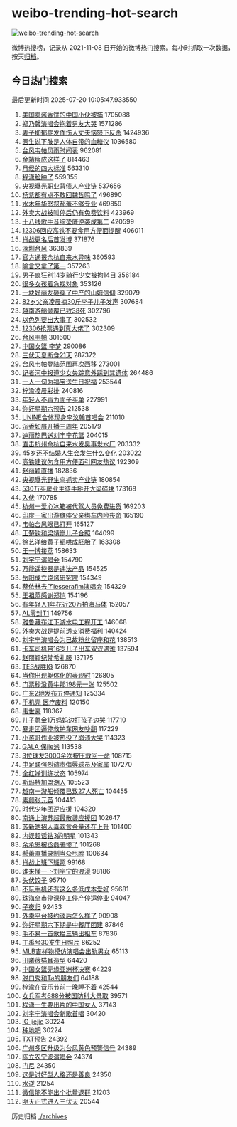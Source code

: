 # weibo-trending-hot-search

[![weibo-trending-hot-search](https://github.com/ameizi/weibo-trending-hot-search/actions/workflows/ci.yml/badge.svg)](https://github.com/ameizi/weibo-trending-hot-search/actions/workflows/ci.yml)

微博热搜榜，记录从 2021-11-08 日开始的微博热门搜索。每小时抓取一次数据，按天[归档](./archives)。

## 今日热门搜索

<!-- BEGIN --> 
最后更新时间 2025-07-20 10:05:47.933550 
1. [美国卖酱香饼的中国小伙被捕](https://s.weibo.com/weibo?q=%E7%BE%8E%E5%9B%BD%E5%8D%96%E9%85%B1%E9%A6%99%E9%A5%BC%E7%9A%84%E4%B8%AD%E5%9B%BD%E5%B0%8F%E4%BC%99%E8%A2%AB%E6%8D%95&t=31&band_rank=1&Refer=top) 1705088
1. [郑乃馨演唱会抱着男友大哭](https://s.weibo.com/weibo?q=%23%E9%83%91%E4%B9%83%E9%A6%A8%E6%BC%94%E5%94%B1%E4%BC%9A%E6%8A%B1%E7%9D%80%E7%94%B7%E5%8F%8B%E5%A4%A7%E5%93%AD%23&t=31&band_rank=2&Refer=top) 1571286
1. [妻子抑郁症发作伤人丈夫恼怒下反杀](https://s.weibo.com/weibo?q=%23%E5%A6%BB%E5%AD%90%E6%8A%91%E9%83%81%E7%97%87%E5%8F%91%E4%BD%9C%E4%BC%A4%E4%BA%BA%E4%B8%88%E5%A4%AB%E6%81%BC%E6%80%92%E4%B8%8B%E5%8F%8D%E6%9D%80%23&t=31&band_rank=1&Refer=top) 1424936
1. [医生说下肢是人体自带的血糖仪](https://s.weibo.com/weibo?q=%23%E5%8C%BB%E7%94%9F%E8%AF%B4%E4%B8%8B%E8%82%A2%E6%98%AF%E4%BA%BA%E4%BD%93%E8%87%AA%E5%B8%A6%E7%9A%84%E8%A1%80%E7%B3%96%E4%BB%AA%23&t=31&band_rank=2&Refer=top) 1036580
1. [台风韦帕风雨时间表](https://s.weibo.com/weibo?q=%23%E5%8F%B0%E9%A3%8E%E9%9F%A6%E5%B8%95%E9%A3%8E%E9%9B%A8%E6%97%B6%E9%97%B4%E8%A1%A8%23&t=31&band_rank=3&Refer=top) 962081
1. [金靖瘦成这样了](https://s.weibo.com/weibo?q=%23%E9%87%91%E9%9D%96%E7%98%A6%E6%88%90%E8%BF%99%E6%A0%B7%E4%BA%86%23&t=31&band_rank=4&Refer=top) 814463
1. [月经的四大标准](https://s.weibo.com/weibo?q=%23%E6%9C%88%E7%BB%8F%E7%9A%84%E5%9B%9B%E5%A4%A7%E6%A0%87%E5%87%86%23&t=31&band_rank=5&Refer=top) 563310
1. [程潇脸肿了](https://s.weibo.com/weibo?q=%23%E7%A8%8B%E6%BD%87%E8%84%B8%E8%82%BF%E4%BA%86%23&t=31&band_rank=4&Refer=top) 559355
1. [央视曝光职业背债人产业链](https://s.weibo.com/weibo?q=%23%E5%A4%AE%E8%A7%86%E6%9B%9D%E5%85%89%E8%81%8C%E4%B8%9A%E8%83%8C%E5%80%BA%E4%BA%BA%E4%BA%A7%E4%B8%9A%E9%93%BE%23&t=31&band_rank=4&Refer=top) 537656
1. [杨紫都有点不敢回魏哲鸣了](https://s.weibo.com/weibo?q=%23%E6%9D%A8%E7%B4%AB%E9%83%BD%E6%9C%89%E7%82%B9%E4%B8%8D%E6%95%A2%E5%9B%9E%E9%AD%8F%E5%93%B2%E9%B8%A3%E4%BA%86%23&t=31&band_rank=6&Refer=top) 496890
1. [水木年华怒怼郝蕾不够专业](https://s.weibo.com/weibo?q=%E6%B0%B4%E6%9C%A8%E5%B9%B4%E5%8D%8E%E6%80%92%E6%80%BC%E9%83%9D%E8%95%BE%E4%B8%8D%E5%A4%9F%E4%B8%93%E4%B8%9A&t=31&band_rank=7&Refer=top) 469859
1. [外卖大战被叫停后仍有免费饮料](https://s.weibo.com/weibo?q=%23%E5%A4%96%E5%8D%96%E5%A4%A7%E6%88%98%E8%A2%AB%E5%8F%AB%E5%81%9C%E5%90%8E%E4%BB%8D%E6%9C%89%E5%85%8D%E8%B4%B9%E9%A5%AE%E6%96%99%23&t=31&band_rank=17&Refer=top) 423969
1. [十八线歌手音综垫底逆袭成第二](https://s.weibo.com/weibo?q=%E5%8D%81%E5%85%AB%E7%BA%BF%E6%AD%8C%E6%89%8B%E9%9F%B3%E7%BB%BC%E5%9E%AB%E5%BA%95%E9%80%86%E8%A2%AD%E6%88%90%E7%AC%AC%E4%BA%8C&t=31&band_rank=8&Refer=top) 420599
1. [12306回应高铁不要食用方便面提醒](https://s.weibo.com/weibo?q=%2312306%E5%9B%9E%E5%BA%94%E9%AB%98%E9%93%81%E4%B8%8D%E8%A6%81%E9%A3%9F%E7%94%A8%E6%96%B9%E4%BE%BF%E9%9D%A2%E6%8F%90%E9%86%92%23&t=31&band_rank=9&Refer=top) 406011
1. [肖战更名后首发博](https://s.weibo.com/weibo?q=%23%E8%82%96%E6%88%98%E6%9B%B4%E5%90%8D%E5%90%8E%E9%A6%96%E5%8F%91%E5%8D%9A%23&t=31&band_rank=7&Refer=top) 371876
1. [深圳台风](https://s.weibo.com/weibo?q=%E6%B7%B1%E5%9C%B3%E5%8F%B0%E9%A3%8E&t=31&band_rank=8&Refer=top) 363839
1. [官方通报余杭自来水异味](https://s.weibo.com/weibo?q=%23%E5%AE%98%E6%96%B9%E9%80%9A%E6%8A%A5%E4%BD%99%E6%9D%AD%E8%87%AA%E6%9D%A5%E6%B0%B4%E5%BC%82%E5%91%B3%23&t=31&band_rank=10&Refer=top) 360593
1. [喻言又拿了第一](https://s.weibo.com/weibo?q=%E5%96%BB%E8%A8%80%E5%8F%88%E6%8B%BF%E4%BA%86%E7%AC%AC%E4%B8%80&t=31&band_rank=11&Refer=top) 357263
1. [男子疯狂别14岁骑行少女被拘14日](https://s.weibo.com/weibo?q=%23%E7%94%B7%E5%AD%90%E7%96%AF%E7%8B%82%E5%88%AB14%E5%B2%81%E9%AA%91%E8%A1%8C%E5%B0%91%E5%A5%B3%E8%A2%AB%E6%8B%9814%E6%97%A5%23&t=31&band_rank=12&Refer=top) 356184
1. [很多女孩着急找对象](https://s.weibo.com/weibo?q=%23%E5%BE%88%E5%A4%9A%E5%A5%B3%E5%AD%A9%E7%9D%80%E6%80%A5%E6%89%BE%E5%AF%B9%E8%B1%A1%23&t=31&band_rank=13&Refer=top) 353126
1. [一块好丽友砸穿了中产的山姆信仰](https://s.weibo.com/weibo?q=%23%E4%B8%80%E5%9D%97%E5%A5%BD%E4%B8%BD%E5%8F%8B%E7%A0%B8%E7%A9%BF%E4%BA%86%E4%B8%AD%E4%BA%A7%E7%9A%84%E5%B1%B1%E5%A7%86%E4%BF%A1%E4%BB%B0%23&t=31&band_rank=29&Refer=top) 329079
1. [82岁父亲凌晨摘30斤李子儿子发声](https://s.weibo.com/weibo?q=%2382%E5%B2%81%E7%88%B6%E4%BA%B2%E5%87%8C%E6%99%A8%E6%91%9830%E6%96%A4%E6%9D%8E%E5%AD%90%E5%84%BF%E5%AD%90%E5%8F%91%E5%A3%B0%23&t=31&band_rank=11&Refer=top) 307684
1. [越南游船倾覆已致38死](https://s.weibo.com/weibo?q=%23%E8%B6%8A%E5%8D%97%E6%B8%B8%E8%88%B9%E5%80%BE%E8%A6%86%E5%B7%B2%E8%87%B438%E6%AD%BB%23&t=31&band_rank=10&Refer=top) 302796
1. [以色列要出大事了](https://s.weibo.com/weibo?q=%E4%BB%A5%E8%89%B2%E5%88%97%E8%A6%81%E5%87%BA%E5%A4%A7%E4%BA%8B%E4%BA%86&t=31&band_rank=11&Refer=top) 302532
1. [12306抢票遇到真大佬了](https://s.weibo.com/weibo?q=%2312306%E6%8A%A2%E7%A5%A8%E9%81%87%E5%88%B0%E7%9C%9F%E5%A4%A7%E4%BD%AC%E4%BA%86%23&t=31&band_rank=31&Refer=top) 302309
1. [台风韦帕](https://s.weibo.com/weibo?q=%23%E5%8F%B0%E9%A3%8E%E9%9F%A6%E5%B8%95%23&t=31&band_rank=13&Refer=top) 301600
1. [中国女篮 李梦](https://s.weibo.com/weibo?q=%E4%B8%AD%E5%9B%BD%E5%A5%B3%E7%AF%AE%20%E6%9D%8E%E6%A2%A6&t=31&band_rank=14&Refer=top) 290086
1. [三伏天夏断食21天](https://s.weibo.com/weibo?q=%E4%B8%89%E4%BC%8F%E5%A4%A9%E5%A4%8F%E6%96%AD%E9%A3%9F21%E5%A4%A9&t=31&band_rank=16&Refer=top) 287372
1. [台风韦帕登陆范围再次西移](https://s.weibo.com/weibo?q=%23%E5%8F%B0%E9%A3%8E%E9%9F%A6%E5%B8%95%E7%99%BB%E9%99%86%E8%8C%83%E5%9B%B4%E5%86%8D%E6%AC%A1%E8%A5%BF%E7%A7%BB%23&t=31&band_rank=15&Refer=top) 273001
1. [记者河中报道少女失踪意外踩到其遗体](https://s.weibo.com/weibo?q=%23%E8%AE%B0%E8%80%85%E6%B2%B3%E4%B8%AD%E6%8A%A5%E9%81%93%E5%B0%91%E5%A5%B3%E5%A4%B1%E8%B8%AA%E6%84%8F%E5%A4%96%E8%B8%A9%E5%88%B0%E5%85%B6%E9%81%97%E4%BD%93%23&t=31&band_rank=16&Refer=top) 264486
1. [一人一句为福宝送生日祝福](https://s.weibo.com/weibo?q=%23%E4%B8%80%E4%BA%BA%E4%B8%80%E5%8F%A5%E4%B8%BA%E7%A6%8F%E5%AE%9D%E9%80%81%E7%94%9F%E6%97%A5%E7%A5%9D%E7%A6%8F%23&t=31&band_rank=16&Refer=top) 253544
1. [梓渝凌晨彩排](https://s.weibo.com/weibo?q=%23%E6%A2%93%E6%B8%9D%E5%87%8C%E6%99%A8%E5%BD%A9%E6%8E%92%23&t=31&band_rank=17&Refer=top) 240816
1. [年轻人不再为面子买单](https://s.weibo.com/weibo?q=%23%E5%B9%B4%E8%BD%BB%E4%BA%BA%E4%B8%8D%E5%86%8D%E4%B8%BA%E9%9D%A2%E5%AD%90%E4%B9%B0%E5%8D%95%23&t=31&band_rank=17&Refer=top) 227991
1. [你好星期六预告](https://s.weibo.com/weibo?q=%23%E4%BD%A0%E5%A5%BD%E6%98%9F%E6%9C%9F%E5%85%AD%E9%A2%84%E5%91%8A%23&t=31&band_rank=18&Refer=top) 212538
1. [UNINE合体现身李汶翰首唱会](https://s.weibo.com/weibo?q=%23UNINE%E5%90%88%E4%BD%93%E7%8E%B0%E8%BA%AB%E6%9D%8E%E6%B1%B6%E7%BF%B0%E9%A6%96%E5%94%B1%E4%BC%9A%23&t=31&band_rank=19&Refer=top) 211010
1. [沉香如屑开播三周年](https://s.weibo.com/weibo?q=%E6%B2%89%E9%A6%99%E5%A6%82%E5%B1%91%E5%BC%80%E6%92%AD%E4%B8%89%E5%91%A8%E5%B9%B4&t=31&band_rank=18&Refer=top) 205179
1. [迪丽热巴送刘宇宁花篮](https://s.weibo.com/weibo?q=%23%E8%BF%AA%E4%B8%BD%E7%83%AD%E5%B7%B4%E9%80%81%E5%88%98%E5%AE%87%E5%AE%81%E8%8A%B1%E7%AF%AE%23&t=31&band_rank=19&Refer=top) 204015
1. [直击杭州余杭自来水发臭事发水厂](https://s.weibo.com/weibo?q=%23%E7%9B%B4%E5%87%BB%E6%9D%AD%E5%B7%9E%E4%BD%99%E6%9D%AD%E8%87%AA%E6%9D%A5%E6%B0%B4%E5%8F%91%E8%87%AD%E4%BA%8B%E5%8F%91%E6%B0%B4%E5%8E%82%23&t=31&band_rank=20&Refer=top) 203332
1. [45岁还不结婚人生会发生什么变化](https://s.weibo.com/weibo?q=%2345%E5%B2%81%E8%BF%98%E4%B8%8D%E7%BB%93%E5%A9%9A%E4%BA%BA%E7%94%9F%E4%BC%9A%E5%8F%91%E7%94%9F%E4%BB%80%E4%B9%88%E5%8F%98%E5%8C%96%23&t=31&band_rank=21&Refer=top) 203022
1. [高铁建议勿食用方便面引网友热议](https://s.weibo.com/weibo?q=%23%E9%AB%98%E9%93%81%E5%BB%BA%E8%AE%AE%E5%8B%BF%E9%A3%9F%E7%94%A8%E6%96%B9%E4%BE%BF%E9%9D%A2%E5%BC%95%E7%BD%91%E5%8F%8B%E7%83%AD%E8%AE%AE%23&t=31&band_rank=20&Refer=top) 192309
1. [赵丽颖直播](https://s.weibo.com/weibo?q=%E8%B5%B5%E4%B8%BD%E9%A2%96%E7%9B%B4%E6%92%AD&t=31&band_rank=21&Refer=top) 182836
1. [央视曝光野生鸟抓卖产业链](https://s.weibo.com/weibo?q=%23%E5%A4%AE%E8%A7%86%E6%9B%9D%E5%85%89%E9%87%8E%E7%94%9F%E9%B8%9F%E6%8A%93%E5%8D%96%E4%BA%A7%E4%B8%9A%E9%93%BE%23&t=31&band_rank=22&Refer=top) 180854
1. [530万买房业主徒手掰开大梁碎块](https://s.weibo.com/weibo?q=%23530%E4%B8%87%E4%B9%B0%E6%88%BF%E4%B8%9A%E4%B8%BB%E5%BE%92%E6%89%8B%E6%8E%B0%E5%BC%80%E5%A4%A7%E6%A2%81%E7%A2%8E%E5%9D%97%23&t=31&band_rank=43&Refer=top) 173168
1. [入伏](https://s.weibo.com/weibo?q=%E5%85%A5%E4%BC%8F&t=31&band_rank=23&Refer=top) 170785
1. [杭州一爱心冰箱被代驾人员免费进货](https://s.weibo.com/weibo?q=%23%E6%9D%AD%E5%B7%9E%E4%B8%80%E7%88%B1%E5%BF%83%E5%86%B0%E7%AE%B1%E8%A2%AB%E4%BB%A3%E9%A9%BE%E4%BA%BA%E5%91%98%E5%85%8D%E8%B4%B9%E8%BF%9B%E8%B4%A7%23&t=31&band_rank=24&Refer=top) 169203
1. [印度一家出游瘫痪父亲绑车内险丧命](https://s.weibo.com/weibo?q=%23%E5%8D%B0%E5%BA%A6%E4%B8%80%E5%AE%B6%E5%87%BA%E6%B8%B8%E7%98%AB%E7%97%AA%E7%88%B6%E4%BA%B2%E7%BB%91%E8%BD%A6%E5%86%85%E9%99%A9%E4%B8%A7%E5%91%BD%23&t=31&band_rank=21&Refer=top) 165190
1. [韦帕台风眼已打开](https://s.weibo.com/weibo?q=%23%E9%9F%A6%E5%B8%95%E5%8F%B0%E9%A3%8E%E7%9C%BC%E5%B7%B2%E6%89%93%E5%BC%80%23&t=31&band_rank=25&Refer=top) 165127
1. [王楚钦和梁靖崑儿子合照](https://s.weibo.com/weibo?q=%23%E7%8E%8B%E6%A5%9A%E9%92%A6%E5%92%8C%E6%A2%81%E9%9D%96%E5%B4%91%E5%84%BF%E5%AD%90%E5%90%88%E7%85%A7%23&t=31&band_rank=14&Refer=top) 164099
1. [徐艺洋给黄子韬哄成胚胎了](https://s.weibo.com/weibo?q=%E5%BE%90%E8%89%BA%E6%B4%8B%E7%BB%99%E9%BB%84%E5%AD%90%E9%9F%AC%E5%93%84%E6%88%90%E8%83%9A%E8%83%8E%E4%BA%86&t=31&band_rank=46&Refer=top) 163308
1. [王一博接荔](https://s.weibo.com/weibo?q=%E7%8E%8B%E4%B8%80%E5%8D%9A%E6%8E%A5%E8%8D%94&t=31&band_rank=27&Refer=top) 158633
1. [刘宇宁演唱会](https://s.weibo.com/weibo?q=%23%E5%88%98%E5%AE%87%E5%AE%81%E6%BC%94%E5%94%B1%E4%BC%9A%23&t=31&band_rank=22&Refer=top) 154790
1. [万能遥控器是违法产品](https://s.weibo.com/weibo?q=%23%E4%B8%87%E8%83%BD%E9%81%A5%E6%8E%A7%E5%99%A8%E6%98%AF%E8%BF%9D%E6%B3%95%E4%BA%A7%E5%93%81%23&t=31&band_rank=23&Refer=top) 154525
1. [岳阳成立烧烤研究院](https://s.weibo.com/weibo?q=%23%E5%B2%B3%E9%98%B3%E6%88%90%E7%AB%8B%E7%83%A7%E7%83%A4%E7%A0%94%E7%A9%B6%E9%99%A2%23&t=31&band_rank=24&Refer=top) 154349
1. [蔡依林去了lesserafim演唱会](https://s.weibo.com/weibo?q=%23%E8%94%A1%E4%BE%9D%E6%9E%97%E5%8E%BB%E4%BA%86lesserafim%E6%BC%94%E5%94%B1%E4%BC%9A%23&t=31&band_rank=25&Refer=top) 154329
1. [王祖蓝感谢郑恺](https://s.weibo.com/weibo?q=%23%E7%8E%8B%E7%A5%96%E8%93%9D%E6%84%9F%E8%B0%A2%E9%83%91%E6%81%BA%23&t=31&band_rank=28&Refer=top) 154196
1. [有年轻人1年花近20万拍海马体](https://s.weibo.com/weibo?q=%23%E6%9C%89%E5%B9%B4%E8%BD%BB%E4%BA%BA1%E5%B9%B4%E8%8A%B1%E8%BF%9120%E4%B8%87%E6%8B%8D%E6%B5%B7%E9%A9%AC%E4%BD%93%23&t=31&band_rank=26&Refer=top) 152057
1. [AL零封T1](https://s.weibo.com/weibo?q=%23AL%E9%9B%B6%E5%B0%81T1%23&t=31&band_rank=27&Refer=top) 149756
1. [雅鲁藏布江下游水电工程开工](https://s.weibo.com/weibo?q=%23%E9%9B%85%E9%B2%81%E8%97%8F%E5%B8%83%E6%B1%9F%E4%B8%8B%E6%B8%B8%E6%B0%B4%E7%94%B5%E5%B7%A5%E7%A8%8B%E5%BC%80%E5%B7%A5%23&t=31&band_rank=28&Refer=top) 146068
1. [外卖大战是提前透支消费福利](https://s.weibo.com/weibo?q=%23%E5%A4%96%E5%8D%96%E5%A4%A7%E6%88%98%E6%98%AF%E6%8F%90%E5%89%8D%E9%80%8F%E6%94%AF%E6%B6%88%E8%B4%B9%E7%A6%8F%E5%88%A9%23&t=31&band_rank=32&Refer=top) 140424
1. [刘宇宁演唱会为已故粉丝留座和花](https://s.weibo.com/weibo?q=%23%E5%88%98%E5%AE%87%E5%AE%81%E6%BC%94%E5%94%B1%E4%BC%9A%E4%B8%BA%E5%B7%B2%E6%95%85%E7%B2%89%E4%B8%9D%E7%95%99%E5%BA%A7%E5%92%8C%E8%8A%B1%23&t=31&band_rank=15&Refer=top) 138513
1. [卡车司机带16岁儿子出车双双遇难](https://s.weibo.com/weibo?q=%23%E5%8D%A1%E8%BD%A6%E5%8F%B8%E6%9C%BA%E5%B8%A616%E5%B2%81%E5%84%BF%E5%AD%90%E5%87%BA%E8%BD%A6%E5%8F%8C%E5%8F%8C%E9%81%87%E9%9A%BE%23&t=31&band_rank=30&Refer=top) 137594
1. [赵丽颖纪梵希礼服](https://s.weibo.com/weibo?q=%23%E8%B5%B5%E4%B8%BD%E9%A2%96%E7%BA%AA%E6%A2%B5%E5%B8%8C%E7%A4%BC%E6%9C%8D%23&t=31&band_rank=31&Refer=top) 137175
1. [TES战胜IG](https://s.weibo.com/weibo?q=TES%E6%88%98%E8%83%9CIG&t=31&band_rank=32&Refer=top) 126870
1. [当你出现躯体化的表现时](https://s.weibo.com/weibo?q=%E5%BD%93%E4%BD%A0%E5%87%BA%E7%8E%B0%E8%BA%AF%E4%BD%93%E5%8C%96%E7%9A%84%E8%A1%A8%E7%8E%B0%E6%97%B6&t=31&band_rank=34&Refer=top) 126805
1. [门票秒没黄牛那198元一张](https://s.weibo.com/weibo?q=%23%E9%97%A8%E7%A5%A8%E7%A7%92%E6%B2%A1%E9%BB%84%E7%89%9B%E9%82%A3198%E5%85%83%E4%B8%80%E5%BC%A0%23&t=31&band_rank=33&Refer=top) 125502
1. [广东2地发布五停通知](https://s.weibo.com/weibo?q=%23%E5%B9%BF%E4%B8%9C2%E5%9C%B0%E5%8F%91%E5%B8%83%E4%BA%94%E5%81%9C%E9%80%9A%E7%9F%A5%23&t=31&band_rank=34&Refer=top) 125334
1. [手机壳 医疗废料](https://s.weibo.com/weibo?q=%E6%89%8B%E6%9C%BA%E5%A3%B3%20%E5%8C%BB%E7%96%97%E5%BA%9F%E6%96%99&t=31&band_rank=35&Refer=top) 120150
1. [韦世豪](https://s.weibo.com/weibo?q=%E9%9F%A6%E4%B8%96%E8%B1%AA&t=31&band_rank=36&Refer=top) 118367
1. [儿子氪金1万妈妈边打孩子边哭](https://s.weibo.com/weibo?q=%23%E5%84%BF%E5%AD%90%E6%B0%AA%E9%87%911%E4%B8%87%E5%A6%88%E5%A6%88%E8%BE%B9%E6%89%93%E5%AD%A9%E5%AD%90%E8%BE%B9%E5%93%AD%23&t=31&band_rank=35&Refer=top) 117710
1. [暴走团逼停救护车网友吵翻](https://s.weibo.com/weibo?q=%23%E6%9A%B4%E8%B5%B0%E5%9B%A2%E9%80%BC%E5%81%9C%E6%95%91%E6%8A%A4%E8%BD%A6%E7%BD%91%E5%8F%8B%E5%90%B5%E7%BF%BB%23&t=31&band_rank=37&Refer=top) 117229
1. [小孩哥作业被热没了崩溃大哭](https://s.weibo.com/weibo?q=%23%E5%B0%8F%E5%AD%A9%E5%93%A5%E4%BD%9C%E4%B8%9A%E8%A2%AB%E7%83%AD%E6%B2%A1%E4%BA%86%E5%B4%A9%E6%BA%83%E5%A4%A7%E5%93%AD%23&t=31&band_rank=39&Refer=top) 114323
1. [GALA 保jie派](https://s.weibo.com/weibo?q=GALA%20%E4%BF%9Djie%E6%B4%BE&t=31&band_rank=36&Refer=top) 113538
1. [3位球友3000余次按压救回一命](https://s.weibo.com/weibo?q=%233%E4%BD%8D%E7%90%83%E5%8F%8B3000%E4%BD%99%E6%AC%A1%E6%8C%89%E5%8E%8B%E6%95%91%E5%9B%9E%E4%B8%80%E5%91%BD%23&t=31&band_rank=42&Refer=top) 108715
1. [中足联强烈谴责侮辱球员及家属](https://s.weibo.com/weibo?q=%23%E4%B8%AD%E8%B6%B3%E8%81%94%E5%BC%BA%E7%83%88%E8%B0%B4%E8%B4%A3%E4%BE%AE%E8%BE%B1%E7%90%83%E5%91%98%E5%8F%8A%E5%AE%B6%E5%B1%9E%23&t=31&band_rank=43&Refer=top) 107270
1. [全红婵训练状态](https://s.weibo.com/weibo?q=%23%E5%85%A8%E7%BA%A2%E5%A9%B5%E8%AE%AD%E7%BB%83%E7%8A%B6%E6%80%81%23&t=31&band_rank=45&Refer=top) 105974
1. [斯玛特加盟湖人](https://s.weibo.com/weibo?q=%23%E6%96%AF%E7%8E%9B%E7%89%B9%E5%8A%A0%E7%9B%9F%E6%B9%96%E4%BA%BA%23&t=31&band_rank=24&Refer=top) 105523
1. [越南一游船倾覆已致27人死亡](https://s.weibo.com/weibo?q=%23%E8%B6%8A%E5%8D%97%E4%B8%80%E6%B8%B8%E8%88%B9%E5%80%BE%E8%A6%86%E5%B7%B2%E8%87%B427%E4%BA%BA%E6%AD%BB%E4%BA%A1%23&t=31&band_rank=37&Refer=top) 104455
1. [素颜张元英](https://s.weibo.com/weibo?q=%23%E7%B4%A0%E9%A2%9C%E5%BC%A0%E5%85%83%E8%8B%B1%23&t=31&band_rank=38&Refer=top) 104413
1. [时代少年团逆应援](https://s.weibo.com/weibo?q=%23%E6%97%B6%E4%BB%A3%E5%B0%91%E5%B9%B4%E5%9B%A2%E9%80%86%E5%BA%94%E6%8F%B4%23&t=31&band_rank=39&Refer=top) 104320
1. [南通上演苏超最散装应援团](https://s.weibo.com/weibo?q=%23%E5%8D%97%E9%80%9A%E4%B8%8A%E6%BC%94%E8%8B%8F%E8%B6%85%E6%9C%80%E6%95%A3%E8%A3%85%E5%BA%94%E6%8F%B4%E5%9B%A2%23&t=31&band_rank=40&Refer=top) 102647
1. [苏新皓招人喜欢含金量还在上升](https://s.weibo.com/weibo?q=%E8%8B%8F%E6%96%B0%E7%9A%93%E6%8B%9B%E4%BA%BA%E5%96%9C%E6%AC%A2%E5%90%AB%E9%87%91%E9%87%8F%E8%BF%98%E5%9C%A8%E4%B8%8A%E5%8D%87&t=31&band_rank=41&Refer=top) 101400
1. [内娱超话钻3的明星](https://s.weibo.com/weibo?q=%23%E5%86%85%E5%A8%B1%E8%B6%85%E8%AF%9D%E9%92%BB3%E7%9A%84%E6%98%8E%E6%98%9F%23&t=31&band_rank=42&Refer=top) 101343
1. [余承恩被丞磊骗惨了](https://s.weibo.com/weibo?q=%E4%BD%99%E6%89%BF%E6%81%A9%E8%A2%AB%E4%B8%9E%E7%A3%8A%E9%AA%97%E6%83%A8%E4%BA%86&t=31&band_rank=43&Refer=top) 101268
1. [郝蕾直播录制当众甩脸](https://s.weibo.com/weibo?q=%E9%83%9D%E8%95%BE%E7%9B%B4%E6%92%AD%E5%BD%95%E5%88%B6%E5%BD%93%E4%BC%97%E7%94%A9%E8%84%B8&t=31&band_rank=46&Refer=top) 100634
1. [肖战上班下班照](https://s.weibo.com/weibo?q=%23%E8%82%96%E6%88%98%E4%B8%8A%E7%8F%AD%E4%B8%8B%E7%8F%AD%E7%85%A7%23&t=31&band_rank=44&Refer=top) 99168
1. [谁来懂一下刘宇宁的浪漫](https://s.weibo.com/weibo?q=%E8%B0%81%E6%9D%A5%E6%87%82%E4%B8%80%E4%B8%8B%E5%88%98%E5%AE%87%E5%AE%81%E7%9A%84%E6%B5%AA%E6%BC%AB&t=31&band_rank=45&Refer=top) 98186
1. [头伏饺子](https://s.weibo.com/weibo?q=%23%E5%A4%B4%E4%BC%8F%E9%A5%BA%E5%AD%90%23&t=31&band_rank=47&Refer=top) 95710
1. [不玩手机还有这么多低成本爱好](https://s.weibo.com/weibo?q=%23%E4%B8%8D%E7%8E%A9%E6%89%8B%E6%9C%BA%E8%BF%98%E6%9C%89%E8%BF%99%E4%B9%88%E5%A4%9A%E4%BD%8E%E6%88%90%E6%9C%AC%E7%88%B1%E5%A5%BD%23&t=31&band_rank=48&Refer=top) 95681
1. [珠海全市停课停工停产停运停业](https://s.weibo.com/weibo?q=%23%E7%8F%A0%E6%B5%B7%E5%85%A8%E5%B8%82%E5%81%9C%E8%AF%BE%E5%81%9C%E5%B7%A5%E5%81%9C%E4%BA%A7%E5%81%9C%E8%BF%90%E5%81%9C%E4%B8%9A%23&t=31&band_rank=25&Refer=top) 94047
1. [子夜归](https://s.weibo.com/weibo?q=%E5%AD%90%E5%A4%9C%E5%BD%92&t=31&band_rank=47&Refer=top) 92433
1. [外卖平台被约谈后怎么样了](https://s.weibo.com/weibo?q=%23%E5%A4%96%E5%8D%96%E5%B9%B3%E5%8F%B0%E8%A2%AB%E7%BA%A6%E8%B0%88%E5%90%8E%E6%80%8E%E4%B9%88%E6%A0%B7%E4%BA%86%23&t=31&band_rank=48&Refer=top) 90908
1. [你好星期六下期是中餐厅团建](https://s.weibo.com/weibo?q=%E4%BD%A0%E5%A5%BD%E6%98%9F%E6%9C%9F%E5%85%AD%E4%B8%8B%E6%9C%9F%E6%98%AF%E4%B8%AD%E9%A4%90%E5%8E%85%E5%9B%A2%E5%BB%BA&t=31&band_rank=49&Refer=top) 87846
1. [毛不易一首歌拦三辆出租车](https://s.weibo.com/weibo?q=%E6%AF%9B%E4%B8%8D%E6%98%93%E4%B8%80%E9%A6%96%E6%AD%8C%E6%8B%A6%E4%B8%89%E8%BE%86%E5%87%BA%E7%A7%9F%E8%BD%A6&t=31&band_rank=50&Refer=top) 87836
1. [丁禹兮30岁生日照片](https://s.weibo.com/weibo?q=%23%E4%B8%81%E7%A6%B9%E5%85%AE30%E5%B2%81%E7%94%9F%E6%97%A5%E7%85%A7%E7%89%87%23&t=31&band_rank=27&Refer=top) 86252
1. [MLB吉祥物模仿演唱会出轨男女](https://s.weibo.com/weibo?q=%23MLB%E5%90%89%E7%A5%A5%E7%89%A9%E6%A8%A1%E4%BB%BF%E6%BC%94%E5%94%B1%E4%BC%9A%E5%87%BA%E8%BD%A8%E7%94%B7%E5%A5%B3%23&t=31&band_rank=38&Refer=top) 65113
1. [田曦薇猫耳造型](https://s.weibo.com/weibo?q=%E7%94%B0%E6%9B%A6%E8%96%87%E7%8C%AB%E8%80%B3%E9%80%A0%E5%9E%8B&t=31&band_rank=42&Refer=top) 64420
1. [中国女篮无缘亚洲杯决赛](https://s.weibo.com/weibo?q=%23%E4%B8%AD%E5%9B%BD%E5%A5%B3%E7%AF%AE%E6%97%A0%E7%BC%98%E4%BA%9A%E6%B4%B2%E6%9D%AF%E5%86%B3%E8%B5%9B%23&t=31&band_rank=48&Refer=top) 64229
1. [脱口秀和Ta的朋友们](https://s.weibo.com/weibo?q=%E8%84%B1%E5%8F%A3%E7%A7%80%E5%92%8CTa%E7%9A%84%E6%9C%8B%E5%8F%8B%E4%BB%AC&t=31&band_rank=49&Refer=top) 64188
1. [梓渝在音乐节前一晚睡不着](https://s.weibo.com/weibo?q=%23%E6%A2%93%E6%B8%9D%E5%9C%A8%E9%9F%B3%E4%B9%90%E8%8A%82%E5%89%8D%E4%B8%80%E6%99%9A%E7%9D%A1%E4%B8%8D%E7%9D%80%23&t=31&band_rank=31&Refer=top) 42544
1. [女兵军考688分被国防科大录取](https://s.weibo.com/weibo?q=%23%E5%A5%B3%E5%85%B5%E5%86%9B%E8%80%83688%E5%88%86%E8%A2%AB%E5%9B%BD%E9%98%B2%E7%A7%91%E5%A4%A7%E5%BD%95%E5%8F%96%23&t=31&band_rank=36&Refer=top) 39571
1. [程潇一生要出片的中国女人](https://s.weibo.com/weibo?q=%E7%A8%8B%E6%BD%87%E4%B8%80%E7%94%9F%E8%A6%81%E5%87%BA%E7%89%87%E7%9A%84%E4%B8%AD%E5%9B%BD%E5%A5%B3%E4%BA%BA&t=31&band_rank=35&Refer=top) 37143
1. [刘宇宁演唱会新歌首唱](https://s.weibo.com/weibo?q=%E5%88%98%E5%AE%87%E5%AE%81%E6%BC%94%E5%94%B1%E4%BC%9A%E6%96%B0%E6%AD%8C%E9%A6%96%E5%94%B1&t=31&band_rank=19&Refer=top) 30420
1. [IG jiejie](https://s.weibo.com/weibo?q=IG%20jiejie&t=31&band_rank=49&Refer=top) 30224
1. [种地吧](https://s.weibo.com/weibo?q=%E7%A7%8D%E5%9C%B0%E5%90%A7&t=31&band_rank=50&Refer=top) 30224
1. [TXT预告](https://s.weibo.com/weibo?q=TXT%E9%A2%84%E5%91%8A&t=31&band_rank=39&Refer=top) 24392
1. [广州多区升级为台风黄色预警信号](https://s.weibo.com/weibo?q=%23%E5%B9%BF%E5%B7%9E%E5%A4%9A%E5%8C%BA%E5%8D%87%E7%BA%A7%E4%B8%BA%E5%8F%B0%E9%A3%8E%E9%BB%84%E8%89%B2%E9%A2%84%E8%AD%A6%E4%BF%A1%E5%8F%B7%23&t=31&band_rank=40&Refer=top) 24389
1. [陈立农宁波演唱会](https://s.weibo.com/weibo?q=%23%E9%99%88%E7%AB%8B%E5%86%9C%E5%AE%81%E6%B3%A2%E6%BC%94%E5%94%B1%E4%BC%9A%23&t=31&band_rank=44&Refer=top) 24374
1. [门尼](https://s.weibo.com/weibo?q=%E9%97%A8%E5%B0%BC&t=31&band_rank=49&Refer=top) 24350
1. [这是讨好型人格还是善良](https://s.weibo.com/weibo?q=%E8%BF%99%E6%98%AF%E8%AE%A8%E5%A5%BD%E5%9E%8B%E4%BA%BA%E6%A0%BC%E8%BF%98%E6%98%AF%E5%96%84%E8%89%AF&t=31&band_rank=50&Refer=top) 24350
1. [水逆](https://s.weibo.com/weibo?q=%E6%B0%B4%E9%80%86&t=31&band_rank=33&Refer=top) 21254
1. [微信能不能出个批量退群](https://s.weibo.com/weibo?q=%E5%BE%AE%E4%BF%A1%E8%83%BD%E4%B8%8D%E8%83%BD%E5%87%BA%E4%B8%AA%E6%89%B9%E9%87%8F%E9%80%80%E7%BE%A4&t=31&band_rank=49&Refer=top) 21203
1. [明天正式进入三伏天](https://s.weibo.com/weibo?q=%23%E6%98%8E%E5%A4%A9%E6%AD%A3%E5%BC%8F%E8%BF%9B%E5%85%A5%E4%B8%89%E4%BC%8F%E5%A4%A9%23&t=31&band_rank=48&Refer=top) 20544
<!-- END -->

历史归档 [./archives](./archives)

